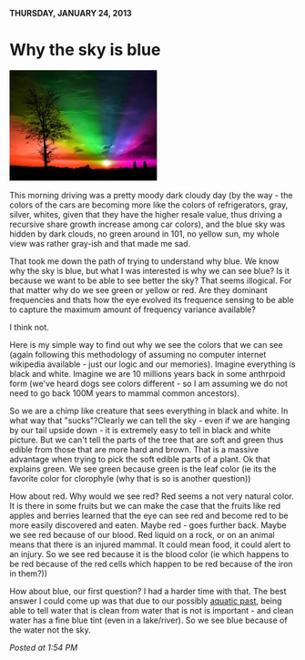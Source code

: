 **THURSDAY, JANUARY 24, 2013**

Why the sky is blue
=================

![Alt text](images/sky.jpe)

This morning driving was a pretty moody dark cloudy day (by the way -  the colors of the cars are becoming more like the colors of refrigerators, gray, silver, whites, given that they have the higher resale value, thus driving a recursive share growth increase among car colors), and the blue sky was hidden by dark clouds, no green around in 101, no yellow sun, my whole view was rather gray-ish and that made me sad.

That took me down the path of trying to understand why blue. We know why the sky is blue, but what I was interested is why we can see blue? Is it because we want to be able to see better the sky? That seems illogical. For that matter why do we see green or yellow or red. Are they dominant frequencies and thats how the eye evolved its frequence sensing to be able to capture the maximum amount of frequency variance available?

I think not.

Here is my simple way to find out why we see the colors that we can see (again  following this methodology of assuming no computer internet wikipedia available - just our logic and our memories). Imagine everything is black and white. Imagine we are   10 millions years back in some anthrpoid form (we've heard dogs see colors different - so I am assuming we do not need to go back 100M years to mammal common ancestors).

So we are a chimp like creature that sees everything in black and white. In what way that "sucks"?Clearly we can tell the sky - even if we are hanging by our tail  upside down - it is extremely easy to tell in black and white picture.  But we can't tell the parts of the tree that are soft and green thus edible from those that are more hard and brown. That is a massive advantage when trying to pick the soft edible parts of a plant. Ok that explains green. We see green because green is the leaf color (ie its the favorite color for clorophyle (why that is so is another question))

How about red. Why would we see red? Red seems a not very natural color. It is there in some fruits but we can make the case that the fruits like red apples and berries learned that the eye can see red and become red to be more easily discovered and eaten. Maybe red - goes further back. Maybe we see red because of our blood. Red liquid on a rock, or on an animal means that there is an injured mammal. It could mean food, it could alert to an injury. So we see red because it is the blood color (ie which happens to be red because of the red cells which happen to be red because of the iron in them?))

How about blue, our first question? I had a harder time with that. The best answer I could come up was that due to our possibly [aquatic past](http://www.ted.com/talks/elaine_morgan_says_we_evolved_from_aquatic_apes.html), being able to tell water that is clean from water that is not is important - and clean water has a fine blue tint (even in a lake/river). So we see blue because of the water not the sky.

_Posted at 1:54 PM_